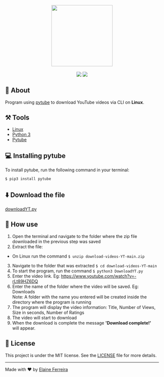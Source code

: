 <h2 align="center">
  <img src="https://user-images.githubusercontent.com/70538729/170885181-28de882c-c37c-4d77-bdb2-ead68dc21b15.png" height="200"/>
</h2>

<div align="center">
<img src="https://img.shields.io/badge/Python-3776AB?style=flat&logo=python&logoColor=white">
<img src="https://img.shields.io/badge/Linux-FCC624?style=flat&logo=linux&logoColor=black">
</div>

## 📘 About
Program using [pytube](https://pytube.io/en/latest/#) to download YouTube videos via CLI on **Linux**.

## ⚒️ Tools
- [Linux](https://www.linux.org/pages/download/)
- [Python 3](https://www.python.org/downloads/)
- [Pytube](https://pytube.io/en/latest/)

## 💻 Installing pytube
To install pytube, run the following command in your terminal:
```bash 
$ pip3 install pytube
```

## ⬇️ Download the file

[downloadYT.py](https://github.com/elainefs/download-videos-YT/archive/refs/heads/main.zip)

## 🎲 How use
1. Open the terminal and navigate to the folder where the zip file downloaded in the previous step was saved
2. Extract the file:
  - On Linux run the command `$ unzip download-videos-YT-main.zip`
3. Navigate to the folder that was extracted `$ cd download-videos-YT-main`
4. To start the program, run the command `$ python3 DownloadYT.py`
5. Enter the video link. Eg: https://www.youtube.com/watch?v=-rLt89HZ6DQ
6. Enter the name of the folder where the video will be saved. Eg: Downloads</br>
Note: A folder with the name you entered will be created inside the directory where the program is running
7. The program will display the video information: Title, Number of Views, Size in seconds, Number of Ratings
8. The video will start to download
9. When the download is complete the message **'Download complete!'** will appear.

## 📄 License
This project is under the MIT license. See the [LICENSE](https://github.com/elainefs/download-videos-YT/blob/main/LICENSE) file for more details.

<hr>

Made with ❤️ by [Elaine Ferreira](https://github.com/elainefs)
